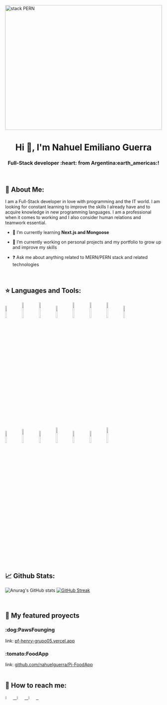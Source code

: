<div>
<img src='https://cdn.urbantecno.com/urbantecno/2022/06/lenguajes-programacion.jpg' alt='stack PERN' align='center' width='100%' height='400px'/>
</div>

<h1 align="center">Hi 👋, I'm Nahuel Emiliano Guerra</h1>
<h3 align="center">Full-Stack developer :heart: from Argentina:earth_americas:!</h3>

<br /> 

## 🚀 About Me:
I am a Full-Stack developer in love with programming and the IT world. I am looking for constant learning to improve the skills I already have and to acquire knowledge in new programming languages. I am a professional when it comes to working and I also consider human relations and teamwork essential.

- 🌱 I’m currently learning **Next.js and Mongoose**


- 🔭 I’m currently working on personal projects and my portfolio to grow up and improve my skills
  

- ❓ Ask me about anything related to MERN/PERN stack and related technologies  

<br /> 

## :star: Languages and Tools:

<p>
  <code><img width="10%" src="https://www.vectorlogo.zone/logos/w3_html5/w3_html5-ar21.svg"></code>
  <code><img width="10%" height="50px" src="https://github.com/WanCirone/wancirone/blob/main/logos/1200px-Devicon-css3-plain.svg.png"></code>
  <code><img width="10%" height="50px" src="https://github.com/WanCirone/wancirone/blob/main/logos/javascript-1.svg"></code>
  <code><img width="10%" src="https://www.vectorlogo.zone/logos/git-scm/git-scm-ar21.svg"></code>
  <code><img width="10%" height="50px" src="https://cdn.worldvectorlogo.com/logos/prisma-3.svg"></code>
  <code><img width="10%" height="50px" src="https://cdn.worldvectorlogo.com/logos/mongodb-icon-1.svg"></code>
  <code><img width="10%" height="50px" src="https://cdn.worldvectorlogo.com/logos/typescript.svg"></code>
  <code><img width="10%" src="https://www.vectorlogo.zone/logos/reactjs/reactjs-ar21.svg"></code>
  <br /> 
  <code><img width="10%" src="https://cdn.worldvectorlogo.com/logos/tailwind-css-2.svg"></code>
  <code><img width="10%" height="45" src="https://cdn.worldvectorlogo.com/logos/redux.svg"></code>
  <code><img width="10%" src="https://www.vectorlogo.zone/logos/nodejs/nodejs-ar21.svg"></code>
  <code><img  width="10%" height="50px" src="https://github.com/WanCirone/wancirone/blob/main/logos/expressjs.svg"></code>
  <code><img width="10%" src="https://www.vectorlogo.zone/logos/postgresql/postgresql-ar21.svg"></code>
  <code><img width="10%" src="https://www.vectorlogo.zone/logos/sequelizejs/sequelizejs-ar21.svg"></code>
  <code><img width="10%" height="50px" src="https://cdn.worldvectorlogo.com/logos/scrum-1.svg"></code>
  <br />
</p>

<br /> 

## 📈 Github Stats:
![Anurag's GitHub stats](https://github-readme-stats.vercel.app/api?username=nahuelguerra&show_icons=true&theme=radical)
[![GitHub Streak](https://streak-stats.demolab.com?user=nahuelguerra&theme=radical)](https://git.io/streak-stats) <br/>


<br /> 

## :pushpin: My featured proyects
<h3 align="start">:dog:PawsFounging</h3>
link: <a href="https://pf-henry-grupo05.vercel.app">pf-henry-grupo05.vercel.app</a> &nbsp;

<h3 align="start">:tomato:FoodApp</h3>
link: <a href="https://github.com/nahuelguerra/Pi-FoodApp">github.com/nahuelguerra/Pi-FoodApp</a> &nbsp;

<br /> 
<br /> 

## :paperclip: How to reach me:
<span >
<a href="https://www.linkedin.com/in/nahuel-emiliano-guerra-77860324b/" ><img width="5%" src="https://cdn-icons-png.flaticon.com/512/174/174857.png"> &nbsp;
<a href="mailto:nahuelguerra997@gmail.com" ><img width="5%" src="https://upload.wikimedia.org/wikipedia/commons/thumb/7/7e/Gmail_icon_%282020%29.svg/1024px-Gmail_icon_%282020%29.svg.png"> &nbsp;
<a href="https://api.whatsapp.com/send?phone=2664790932" ><img width="5%" src="https://es.logodownload.org/wp-content/uploads/2018/10/whatsapp-logo-11.png"> &nbsp;
</span>
